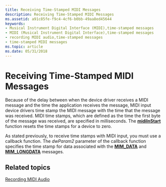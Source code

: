 ```yaml
---
title: Receiving Time-Stamped MIDI Messages
description: Receiving Time-Stamped MIDI Messages
ms.assetid: a91c85fe-f9c4-4cf6-b0bb-49aa8ed45644
keywords:
- Musical Instrument Digital Interface (MIDI),time-stamped messages
- MIDI (Musical Instrument Digital Interface),time-stamped messages
- recording MIDI audio,time-stamped messages
- time-stamped MIDI messages
ms.topic: article
ms.date: 05/31/2018
---
```


# Receiving Time-Stamped MIDI Messages

Because of the delay between when the device driver receives a MIDI message and the time the application receives the message, MIDI input device drivers time stamp the MIDI message with the time that the message was received. MIDI time stamps, which are defined as the time the first byte of the message was received, are specified in milliseconds. The [**midiInStart**](/windows/win32/api/mmeapi/nf-mmeapi-midiinstart) function resets the time stamps for a device to zero.

As stated previously, to receive time stamps with MIDI input, you must use a callback function. The *dwParam2* parameter of the callback function specifies the time stamp for data associated with the [**MIM\_DATA**](mim-data.md) and [**MIM\_LONGDATA**](mim-longdata.md) messages.

## Related topics

<dl> <dt>

[Recording MIDI Audio](recording-midi-audio.md)
</dt> </dl>

 

 